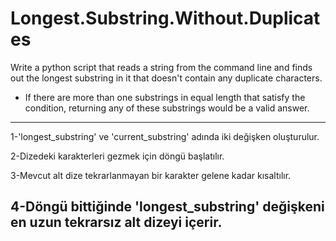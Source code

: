 # Longest.Substring.Without.Duplicates
Write a python script that reads a string from the command line and
finds out the longest substring in it that doesn't contain any duplicate
characters.
- If there are more than one substrings in equal length that satisfy
the condition, returning any of these substrings would be a valid
answer.
-----------------------------------------------------------------------------------
1-'longest_substring' ve 'current_substring' adında iki değişken oluşturulur.

2-Dizedeki karakterleri gezmek için döngü başlatılır.

3-Mevcut alt dize tekrarlanmayan bir karakter gelene kadar kısaltılır.

4-Döngü bittiğinde 'longest_substring' değişkeni en uzun tekrarsız alt dizeyi içerir.
-------------------------------------------------------------------------------------
